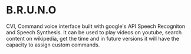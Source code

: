 # B.R.U.N.O
CVI, Command voice interface built with google's API Speech Recogniton and Speech Synthesis. It can be used to play videos on youtube, search content on wikipedia, get the time and in future versions it will have the capacity to assign custom commands.
